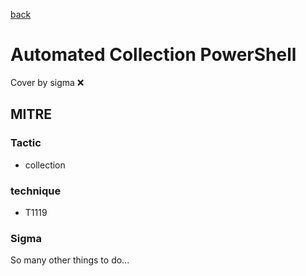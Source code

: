 [back](../index.md)
# Automated Collection PowerShell
Cover by sigma :x: 

## MITRE
### Tactic
  - collection

### technique
  - T1119

### Sigma

 So many other things to do...
